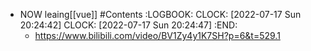 - NOW  leaing[[vue]] #Contents
  :LOGBOOK:
  CLOCK: [2022-07-17 Sun 20:24:42]
  CLOCK: [2022-07-17 Sun 20:24:47]
  :END:
	- https://www.bilibili.com/video/BV1Zy4y1K7SH?p=6&t=529.1